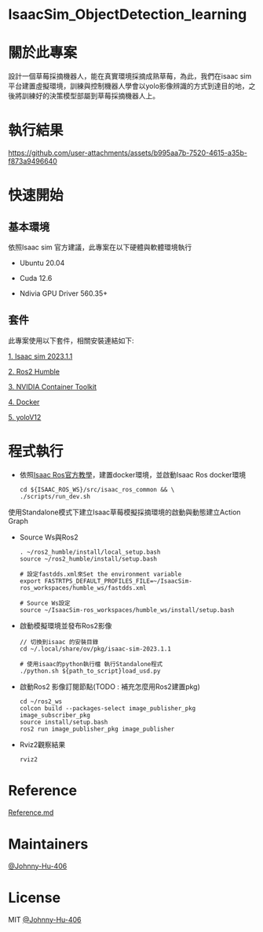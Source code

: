 # IsaacSim_ObjectDetection_learning

# 關於此專案
設計一個草莓採摘機器人，能在真實環境採摘成熟草莓，為此，我們在isaac sim 平台建置虛擬環境，訓練與控制機器人學會以yolo影像辨識的方式到達目的地，之後將訓練好的決策模型部屬到草莓採摘機器人上。

# 執行結果

https://github.com/user-attachments/assets/b995aa7b-7520-4615-a35b-f873a9496640

# 快速開始

## 基本環境
依照Isaac sim 官方建議，此專案在以下硬體與軟體環境執行

* Ubuntu 20.04

* Cuda 12.6

* Ndivia GPU Driver 560.35+


## 套件
此專案使用以下套件，相關安裝連結如下:

[1. Isaac sim 2023.1.1](https://docs.omniverse.nvidia.com/isaacsim/latest/installation/distributions.html)

[2. Ros2 Humble](https://docs.ros.org/en/humble/Installation.html)

[3. NVIDIA Container Toolkit](https://docs.nvidia.com/datacenter/cloud-native/container-toolkit/latest/install-guide.html#installing-with-apt)

[4. Docker](https://docs.docker.com/engine/install/ubuntu/#install-using-the-repository)

[5. yoloV12](https://github.com/sunsmarterjie/yolov12)


# 程式執行
* 依照[Isaac Ros官方教學](https://nvidia-isaac-ros.github.io/getting_started/dev_env_setup.html)，建置docker環境，並啟動Isaac Ros docker環境

    ```
    cd ${ISAAC_ROS_WS}/src/isaac_ros_common && \
    ./scripts/run_dev.sh
    ```

使用Standalone模式下建立Isaac草莓模擬採摘環境的啟動與動態建立Action Graph

* Source Ws與Ros2
    ```
    . ~/ros2_humble/install/local_setup.bash
    source ~/ros2_humble/install/setup.bash

    # 設定fastdds.xml來Set the environment variable
    export FASTRTPS_DEFAULT_PROFILES_FILE=~/IsaacSim-ros_workspaces/humble_ws/fastdds.xml

    # Source Ws設定
    source ~/IsaacSim-ros_workspaces/humble_ws/install/setup.bash
    ```

* 啟動模擬環境並發布Ros2影像
    ```
    // 切換到isaac 的安裝目錄
    cd ~/.local/share/ov/pkg/isaac-sim-2023.1.1 

    # 使用isaac的python執行檔 執行Standalone程式
    ./python.sh ${path_to_script}load_usd.py
    ```

* 啟動Ros2 影像訂閱節點(TODO : 補充怎麼用Ros2建置pkg)

    ```
    cd ~/ros2_ws
    colcon build --packages-select image_publisher_pkg image_subscriber_pkg 
    source install/setup.bash
    ros2 run image_publisher_pkg image_publisher
    ```

* Rviz2觀察結果

    ```
    rviz2
    ```

# Reference
[Reference.md](Reference.md)
# Maintainers
[@Johnny-Hu-406](https://github.com/Johnny-Hu-406?tab=repositories)

# License
MIT [@Johnny-Hu-406](https://github.com/Johnny-Hu-406?tab=repositories)
